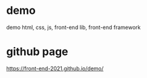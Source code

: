 # demo
demo html, css, js, front-end lib, front-end framework

# github page
https://front-end-2021.github.io/demo/